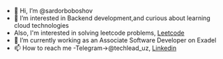 - 👋 Hi, I’m @sardorboboshov
- 👀 I’m interested in Backend development,and curious about learning cloud technologies
- Also, I'm interested in solving leetcode problems, [Leetcode](https://leetcode.com/techlead_uz/)
- 🌱 I’m currently working as an Associate Software Developer on Exadel
- 📫 How to reach me -Telegram->@techlead_uz, [Linkedin](https://www.linkedin.com/in/sardorboboshov/)

<!---
sardorboboshov/sardorboboshov is a ✨ special ✨ repository because its `README.md` (this file) appears on your GitHub profile.
You can click the Preview link to take a look at your changes.
--->
